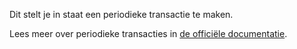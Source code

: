 Dit stelt je in staat een periodieke transactie te maken.

Lees meer over periodieke transacties in [de officiële documentatie](https://firefly-iii.readthedocs.io/en/latest/advanced/recurring.html).